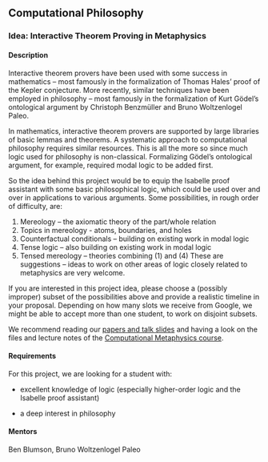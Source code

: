 
## Computational Philosophy

### Idea: Interactive Theorem Proving in Metaphysics

#### Description

Interactive theorem provers have been used with some success in mathematics – most famously in the formalization of Thomas Hales’ proof of the Kepler conjecture. More recently, similar techniques have been employed in philosophy – most famously in the formalization of Kurt Gödel’s ontological argument by Christoph Benzmüller and Bruno Woltzenlogel Paleo.

In mathematics, interactive theorem provers are supported by large libraries of basic lemmas and theorems. A systematic approach to computational philosophy requires similar resources. This is all the more so since much logic used for philosophy is non-classical. Formalizing Gödel’s ontological argument, for example, required modal logic to be added first.

So the idea behind this project would be to equip the Isabelle proof assistant with some basic philosophical logic, which could be used over and over in applications to various arguments. Some possibilities, in rough order of difficulty, are:
1.	Mereology – the axiomatic theory of the part/whole relation
2.	Topics in mereology - atoms, boundaries, and holes
3.	Counterfactual conditionals – building on existing work in modal logic
4.	Tense logic – also building on existing work in modal logic
5.	Tensed mereology – theories combining (1) and (4)
These are suggestions – ideas to work on other areas of logic closely related to metaphysics are very welcome.

If you are interested in this project idea, please choose a (possibly improper) subset of the possibilities above and provide a realistic timeline in your proposal. Depending on how many slots we receive from Google, we might be able to accept more than one student, to work on disjoint subsets.

We recommend reading our [papers and talk slides](https://gitlab.com/aossie/ComputationalPhilosophy/tree/master) and having a look on the files and lecture notes of the [Computational Metaphysics course](http://www.inf.fu-berlin.de/users/lex/lehre/compmeta/).


#### Requirements

For this project, we are looking for a student with:

- excellent knowledge of logic (especially higher-order logic and the Isabelle proof assistant)

- a deep interest in philosophy



#### Mentors

Ben Blumson, Bruno Woltzenlogel Paleo




